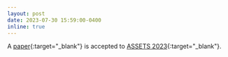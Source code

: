 ```yaml
---
layout: post
date: 2023-07-30 15:59:00-0400
inline: true
---
```


A [paper](https://dl.acm.org/doi/10.1145/3597638.3608426){:target="\_blank"} is accepted to [ASSETS 2023](https://assets23.sigaccess.org/){:target="\_blank"}.